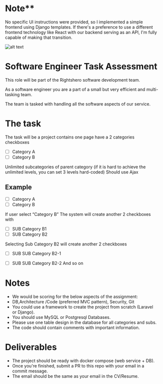 # Note**
No specific UI instructions were provided, so I implemented a simple frontend using Django templates.
If there's a preference to use a different frontend technology like React with our backend serving as an API, I'm fully capable of making that transition.

![alt text](https://rightshero.com/public/assets/pp-assets/images/rh-logo.png)



# Software Engineer Task Assessment

This role will be part of the Rightshero software development team.

As a software engineer you are a part of a small but very efficient and multi-tasking team. 

The team is tasked with handling all the software aspects of our service.

# The task
The task will be a project contains one page have a 2 categories checkboxes
- [ ] Category A
- [ ] Category B

Unlimited subcategories of parent category (if it is hard to achieve the unlimited levels, you can set 3 levels hard-coded)
Should use Ajax

## Example
- [ ] Category A
- [ ] Category B

If user select “Category B”
The system will create another 2 checkboxes with

- [ ] SUB Category B1
- [ ] SUB Category B2

Selecting Sub Category B2 will create another 2 checkboxes

- [ ] SUB SUB Category B2-1
- [ ] SUB SUB Category B2-2
 And so on


# Notes
- We would be scoring for the below aspects of the assignment:
- DB,Architecture /Code (preferred MVC pattern), Security, Git
- You could use a framework to create the project from scratch (Laravel or Django).
- You should use MySQL or Postgresql Databases.
- Please use one table design in the database for all categories and subs.
- The code should contain comments with important information.

# Deliverables
- The project should be ready with docker compose (web service + DB).
- Once you're finished, submit a PR to this repo with your email in a commit message.
- The email should be the same as your email in the CV/Resume.
